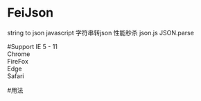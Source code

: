 # FeiJson
string to json    javascript 字符串转json  性能秒杀 json.js JSON.parse

#Support
IE 5 - 11
<br />
Chrome
<br />
FireFox
<br />
Edge
<br />
Safari

#用法
<script src="feijson.js"></script>
<script>
    var test = JSON.parse('{cc:111,aa:1122}');
    console.dir(test)
</script>
